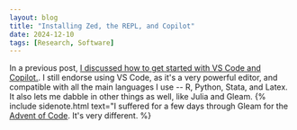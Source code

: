 ```yaml
---
layout: blog
title: "Installing Zed, the REPL, and Copilot"
date: 2024-12-10
tags: [Research, Software]
---
```


In a previous post, [I discussed how to get started with VS Code and Copilot.](https://paulgp.substack.com/p/setting-up-github-copilot-and-vscode). I still endorse using VS Code, as it's a very powerful editor, and compatible with all the main languages I use -- R, Python, Stata, and Latex. It also lets me dabble in other things as well, like Julia and Gleam. {% include sidenote.html text="I suffered for a few days through Gleam for the [Advent of Code](https://adventofcode.com/2024). It's very different.  %}

